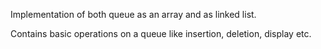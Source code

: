 Implementation of both queue as an array and as linked list.

Contains basic operations on a queue like insertion, deletion, display etc.
